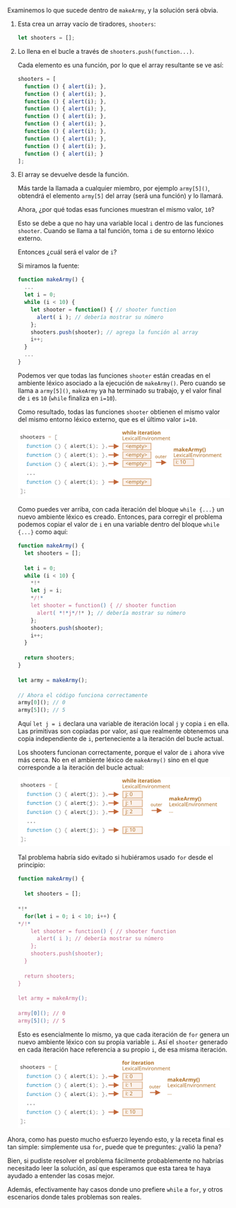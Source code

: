 
Examinemos lo que sucede dentro de `makeArmy`, y la solución será obvia.

1. Esta crea un array vacío de tiradores, `shooters`:

    ```js
    let shooters = [];
    ```
2. Lo llena en el bucle a través de `shooters.push(function...)`.

    Cada elemento es una función, por lo que el array resultante se ve así:

    ```js no-beautify
    shooters = [
      function () { alert(i); },
      function () { alert(i); },
      function () { alert(i); },
      function () { alert(i); },
      function () { alert(i); },
      function () { alert(i); },
      function () { alert(i); },
      function () { alert(i); },
      function () { alert(i); },
      function () { alert(i); }
    ];
    ```
    
3. El array se devuelve desde la función.

    Más tarde la llamada a cualquier miembro, por ejemplo `army[5]()`, obtendrá el elemento `army[5]` del array (será una función) y lo llamará.

    Ahora, ¿por qué todas esas funciones muestran el mismo valor, `10`?

    Esto se debe a que no hay una variable local `i` dentro de las funciones `shooter`. Cuando se llama a tal función, toma `i` de su entorno léxico externo.

    Entonces ¿cuál será el valor de `i`?

    Si miramos la fuente:

    ```js
    function makeArmy() {
      ...
      let i = 0;
      while (i < 10) {
        let shooter = function() { // shooter function
          alert( i ); // debería mostrar su número
        };
        shooters.push(shooter); // agrega la función al array
        i++;
      }
      ...
    }
    ```

    Podemos ver que todas las funciones `shooter` están creadas en el ambiente léxico asociado a la ejecución de `makeArmy()`.  Pero cuando se llama a `army[5]()`, `makeArmy` ya ha terminado su trabajo, y el valor final de `i` es `10` (`while` finaliza en `i=10`).

    Como resultado, todas las funciones `shooter` obtienen el mismo valor del mismo entorno léxico externo, que es el último valor `i=10`.

    ![](lexenv-makearmy-empty.svg)

    Como puedes ver arriba, con cada iteración del bloque `while {...}` un nuevo ambiente léxico es creado. Entonces, para corregir el problema podemos copiar el valor de `i` en una variable dentro del bloque `while {...}` como aquí:

    ```js run
    function makeArmy() {
      let shooters = [];

      let i = 0;
      while (i < 10) {
        *!*
        let j = i;
        */!*
        let shooter = function() { // shooter function
          alert( *!*j*/!* ); // debería mostrar su número
        };
        shooters.push(shooter);
        i++;
      }

      return shooters;
    }

    let army = makeArmy();

    // Ahora el código funciona correctamente
    army[0](); // 0
    army[5](); // 5
    ```

    Aquí `let j = i` declara una variable de iteración local `j` y copia `i` en ella. Las primitivas son copiadas por valor, así que realmente obtenemos una copia independiente de `i`, perteneciente a la iteración del bucle actual.

    Los shooters funcionan correctamente, porque el valor de `i` ahora vive más cerca. No en el ambiente léxico de `makeArmy()` sino en el que corresponde a la iteración del bucle actual:

    ![](lexenv-makearmy-while-fixed.svg)

    Tal problema habría sido evitado si hubiéramos usado `for` desde el principio:

    ```js run demo
    function makeArmy() {

      let shooters = [];

    *!*
      for(let i = 0; i < 10; i++) {
    */!*
        let shooter = function() { // shooter function
          alert( i ); // debería mostrar su número
        };
        shooters.push(shooter);
      }

      return shooters;
    }

    let army = makeArmy();

    army[0](); // 0
    army[5](); // 5
    ```

    Esto es esencialmente lo mismo, ya que cada iteración de `for` genera un nuevo ambiente léxico con su propia variable `i`. Así el `shooter` generado en cada iteración hace referencia a su propio `i`, de esa misma iteración.

    ![](lexenv-makearmy-for-fixed.svg)

Ahora, como has puesto mucho esfuerzo leyendo esto, y la receta final es tan simple: simplemente usa `for`, puede que te preguntes: ¿valió la pena?

Bien, si pudiste resolver el problema fácilmente probablemente no habrías necesitado leer la solución, así que esperamos que esta tarea te haya ayudado a entender las cosas mejor. 

Además, efectivamente hay casos donde uno prefiere `while` a `for`, y otros escenarios donde tales problemas son reales.

